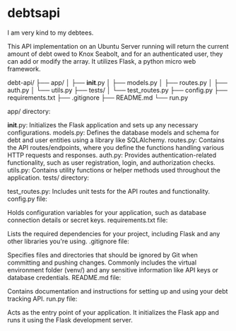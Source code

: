 # debtsapi
I am very kind to my debtees.

This API implementation on an Ubuntu Server running will return the current amount of debt owed to Knox Seabolt, and for an authenticated user, they can add or modify the array. It utilizes Flask, a python micro web framework.

debt-api/
├── app/
│   ├── __init__.py
│   ├── models.py
│   ├── routes.py
│   ├── auth.py
│   └── utils.py
├── tests/
│   └── test_routes.py
├── config.py
├── requirements.txt
├── .gitignore
├── README.md
└── run.py

app/ directory:

__init__.py: Initializes the Flask application and sets up any necessary configurations.
models.py: Defines the database models and schema for debt and user entities using a library like SQLAlchemy.
routes.py: Contains the API routes/endpoints, where you define the functions handling various HTTP requests and responses.
auth.py: Provides authentication-related functionality, such as user registration, login, and authorization checks.
utils.py: Contains utility functions or helper methods used throughout the application.
tests/ directory:

test_routes.py: Includes unit tests for the API routes and functionality.
config.py file:

Holds configuration variables for your application, such as database connection details or secret keys.
requirements.txt file:

Lists the required dependencies for your project, including Flask and any other libraries you're using.
.gitignore file:

Specifies files and directories that should be ignored by Git when committing and pushing changes. Commonly includes the virtual environment folder (venv/) and any sensitive information like API keys or database credentials.
README.md file:

Contains documentation and instructions for setting up and using your debt tracking API.
run.py file:

Acts as the entry point of your application. It initializes the Flask app and runs it using the Flask development server.
